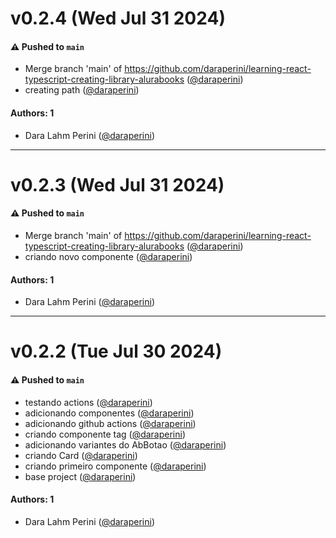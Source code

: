 # v0.2.4 (Wed Jul 31 2024)

#### ⚠️ Pushed to `main`

- Merge branch 'main' of https://github.com/daraperini/learning-react-typescript-creating-library-alurabooks ([@daraperini](https://github.com/daraperini))
- creating path ([@daraperini](https://github.com/daraperini))

#### Authors: 1

- Dara Lahm Perini ([@daraperini](https://github.com/daraperini))

---

# v0.2.3 (Wed Jul 31 2024)

#### ⚠️ Pushed to `main`

- Merge branch 'main' of https://github.com/daraperini/learning-react-typescript-creating-library-alurabooks ([@daraperini](https://github.com/daraperini))
- criando novo componente ([@daraperini](https://github.com/daraperini))

#### Authors: 1

- Dara Lahm Perini ([@daraperini](https://github.com/daraperini))

---

# v0.2.2 (Tue Jul 30 2024)

#### ⚠️ Pushed to `main`

- testando actions ([@daraperini](https://github.com/daraperini))
- adicionando componentes ([@daraperini](https://github.com/daraperini))
- adicionando github actions ([@daraperini](https://github.com/daraperini))
- criando componente tag ([@daraperini](https://github.com/daraperini))
- adicionando variantes do AbBotao ([@daraperini](https://github.com/daraperini))
- criando Card ([@daraperini](https://github.com/daraperini))
- criando primeiro componente ([@daraperini](https://github.com/daraperini))
- base project ([@daraperini](https://github.com/daraperini))

#### Authors: 1

- Dara Lahm Perini ([@daraperini](https://github.com/daraperini))
